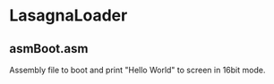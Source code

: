 # LasagnaLoader

## asmBoot.asm
Assembly file to boot and print "Hello World" to screen in 16bit mode.
